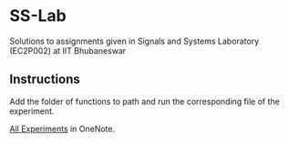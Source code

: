 # SS-Lab
Solutions to assignments given in Signals and Systems Laboratory (EC2P002) at IIT Bhubaneswar

## Instructions
Add the folder of functions to path and run the corresponding file of the experiment.

[All Experiments](https://1drv.ms/o/s!ArW2pKy5I1RVhUBMXjbLRZvqc3F_) in OneNote.  
